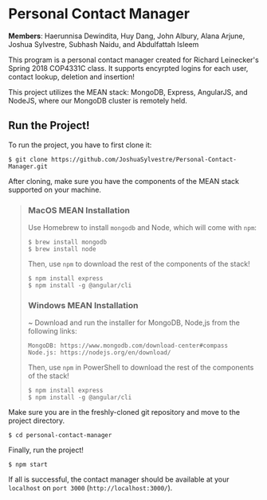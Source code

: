 # Personal Contact Manager

<b>Members</b>: Haerunnisa Dewindita, Huy Dang, John Albury, Alana Arjune, Joshua Sylvestre, Subhash Naidu, and Abdulfattah Isleem

This program is a personal contact manager created for Richard Leinecker's Spring 2018 COP4331C class. It supports encyrpted logins for each user, contact lookup, deletion and insertion!

This project utilizes the MEAN stack: MongoDB, Express, AngularJS, and NodeJS, where our MongoDB cluster is remotely held.

## Run the Project!
To run the project, you have to first clone it:
```
$ git clone https://github.com/JoshuaSylvestre/Personal-Contact-Manager.git
```

After cloning, make sure you have the components of the MEAN stack supported on your machine.
> ### MacOS MEAN Installation
> 
> Use Homebrew to install `mongodb` and Node, which will come with `npm`:
> ```
> $ brew install mongodb
> $ brew install node
> ```
>
> Then, use `npm` to download the rest of the components of the stack!
> ```
> $ npm install express
> $ npm install -g @angular/cli
> ```
>
> ### Windows MEAN Installation
> ~ Download and run the installer for MongoDB, Node,js from the following links:
> ```
> MongoDB: https://www.mongodb.com/download-center#compass
> Node.js: https://nodejs.org/en/download/
> ```
> Then, use `npm` in PowerShell to download the rest of the components of the stack!
> ```
> $ npm install express
> $ npm install -g @angular/cli
> ```

Make sure you are in the freshly-cloned git repository and move to the project directory.
```
$ cd personal-contact-manager
```

Finally, run the project!
```
$ npm start
```
If all is successful, the contact manager should be available at your `localhost` on `port 3000` (`http://localhost:3000/`).
